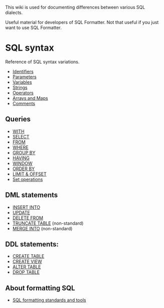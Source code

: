 This wiki is used for documenting differences between various SQL dialects.

Useful material for developers of SQL Formatter. Not that useful if you just want to use SQL Formatter.

# SQL syntax

Reference of SQL syntax variations.

- [Identifiers](./identifiers)
- [Parameters](./parameters)
- [Variables](./variables)
- [Strings](./strings)
- [Operators](./operators)
- [Arrays and Maps](./arrays-and-maps)
- [Comments](./comments)

## Queries

- [WITH](./WITH-clause)
- [SELECT](./SELECT-clause)
- [FROM](./FROM-clause)
- [WHERE](./WHERE-clause)
- [GROUP BY](./GROUP-BY-clause)
- [HAVING](./HAVING-clause)
- [WINDOW](./WINDOW-clause)
- [ORDER BY](./ORDER-BY-clause)
- [LIMIT & OFFSET](./LIMIT-clause)
- [Set operations](./Set-operations)

## DML statements

- [INSERT INTO](./INSERT-INTO)
- [UPDATE](./UPDATE)
- [DELETE FROM](./DELETE-FROM)
- [TRUNCATE TABLE](./TRUNCATE-TABLE) (non-standard) 
- [MERGE INTO](./MERGE-INTO) (non-standard)

## DDL statements:

- [CREATE TABLE](./CREATE-TABLE)
- [CREATE VIEW](./CREATE-VIEW)
- [ALTER TABLE](./ALTER-TABLE)
- [DROP TABLE](./DROP-TABLE)

## About formatting SQL

- [SQL formatting standards and tools](formatting)